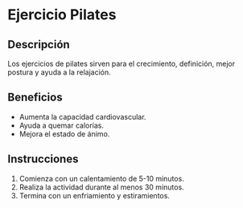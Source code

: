 # Ejercicio Pilates

## Descripción
Los ejercicios de pilates sirven para el crecimiento, definición, mejor postura y ayuda a la relajación.

## Beneficios
- Aumenta la capacidad cardiovascular.
- Ayuda a quemar calorías.
- Mejora el estado de ánimo.

## Instrucciones
1. Comienza con un calentamiento de 5-10 minutos.
2. Realiza la actividad durante al menos 30 minutos.
3. Termina con un enfriamiento y estiramientos.
